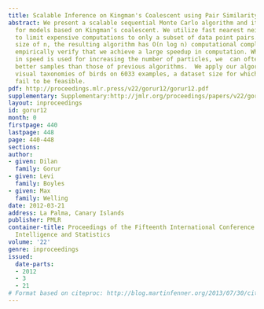 ```yaml
---
title: Scalable Inference on Kingman's Coalescent using Pair Similarity
abstract: We present a scalable sequential Monte Carlo algorithm and its greedy counterpart
  for models based on Kingman’s coalescent. We utilize fast nearest neighbor algorithms
  to limit expensive computations to only a subset of data point pairs. For a dataset
  size of n, the resulting algorithm has O(n log n) computational complexity.  We
  empirically verify that we achieve a large speedup in computation. When the gain
  in speed is used for increasing the number of particles, we  can often  obtain significantly
  better samples than those of previous algorithms.  We apply our algorithm for learning
  visual taxonomies of birds on 6033 examples, a dataset size for which previous algorithms
  fail to be feasible.
pdf: http://proceedings.mlr.press/v22/gorur12/gorur12.pdf
supplementary: Supplementary:http://jmlr.org/proceedings/papers/v22/gorur12/gorur12Supple.pdf
layout: inproceedings
id: gorur12
month: 0
firstpage: 440
lastpage: 448
page: 440-448
sections: 
author:
- given: Dilan
  family: Gorur
- given: Levi
  family: Boyles
- given: Max
  family: Welling
date: 2012-03-21
address: La Palma, Canary Islands
publisher: PMLR
container-title: Proceedings of the Fifteenth International Conference on Artificial
  Intelligence and Statistics
volume: '22'
genre: inproceedings
issued:
  date-parts:
  - 2012
  - 3
  - 21
# Format based on citeproc: http://blog.martinfenner.org/2013/07/30/citeproc-yaml-for-bibliographies/
---
```

